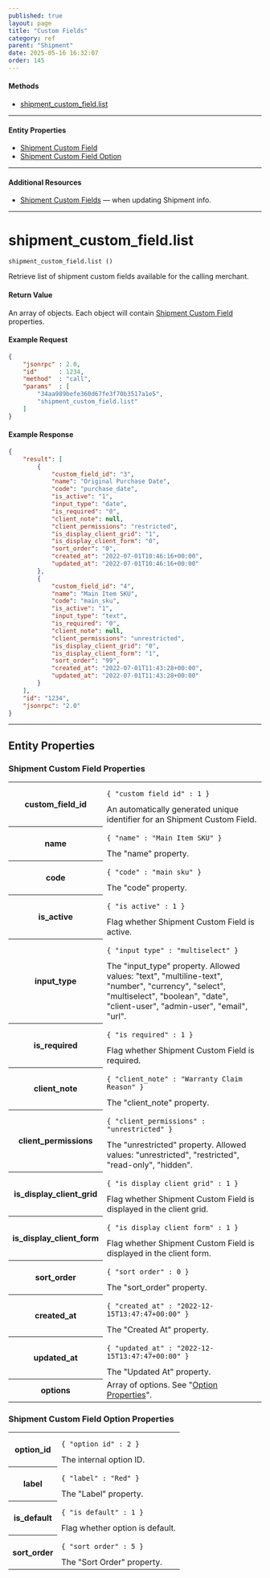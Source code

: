 ```yaml
---
published: true
layout: page
title: "Custom Fields"
category: ref
parent: "Shipment"
date: 2025-05-16 16:32:07
order: 145
---
```


#### Methods

 * [shipment_custom_field.list](#shipment_custom_field_list)

----

#### Entity Properties

 * [Shipment Custom Field](#field_properties)
 * [Shipment Custom Field Option](#option_properties)

----

#### Additional Resources

<ul>
    <li><a href="/ref/shipment.html#shipment_custom_field" title="Shipment Custom Fields">Shipment Custom Fields</a> — when updating Shipment info.</li>
</ul>

----

<h1 id="shipment_custom_field_list">
shipment_custom_field.list
</h1>

~~~ slim
shipment_custom_field.list ()
~~~

Retrieve list of shipment custom fields available for the calling merchant.

#### Return Value

An array of objects. Each object will contain [Shipment Custom Field](#field_properties) properties.

#### Example Request

```json
{
    "jsonrpc" : 2.0,
    "id"      : 1234,
    "method"  : "call",
    "params"  : [
        "34aa989befe360d67fe3f70b3517a1e5",
        "shipment_custom_field.list"
    ]
}
```

#### Example Response

```json
{
    "result": [
        {
            "custom_field_id": "3",
            "name": "Original Purchase Date",
            "code": "purchase_date",
            "is_active": "1",
            "input_type": "date",
            "is_required": "0",
            "client_note": null,
            "client_permissions": "restricted",
            "is_display_client_grid": "1",
            "is_display_client_form": "0",
            "sort_order": "0",
            "created_at": "2022-07-01T10:46:16+00:00",
            "updated_at": "2022-07-01T10:46:16+00:00"
        },
        {
            "custom_field_id": "4",
            "name": "Main Item SKU",
            "code": "main_sku",
            "is_active": "1",
            "input_type": "text",
            "is_required": "0",
            "client_note": null,
            "client_permissions": "unrestricted",
            "is_display_client_grid": "0",
            "is_display_client_form": "1",
            "sort_order": "99",
            "created_at": "2022-07-01T11:43:28+00:00",
            "updated_at": "2022-07-01T11:43:28+00:00"
        }
    ],
    "id": "1234",
    "jsonrpc": "2.0"
}
```

----

## Entity Properties

<h3 id="field_properties">
    Shipment Custom Field Properties
</h3>

<table class="table-striped">
<tbody>
    <tr>
        <th>custom_field_id</th>
        <td>
            <pre><code>{ "custom_field_id" : 1 }</code></pre>
            An automatically generated unique identifier for an Shipment Custom Field.
        </td>
    </tr>
    <tr>
        <th>name</th>
        <td>
            <pre><code>{ "name" : "Main Item SKU" }</code></pre>
            The "name" property.
        </td>
    </tr>
    <tr>
        <th>code</th>
        <td>
            <pre><code>{ "code" : "main_sku" }</code></pre>
            The "code" property.
        </td>
    </tr>
    <tr>
        <th>is_active</th>
        <td>
            <pre><code>{ "is_active" : 1 }</code></pre>
            Flag whether Shipment Custom Field is active.
        </td>
    </tr>
    <tr>
        <th>input_type</th>
        <td>
            <pre><code>{ "input_type" : "multiselect" }</code></pre>
            The "input_type" property. Allowed values: "text", "multiline-text", "number", "currency", "select", "multiselect", "boolean", "date", "client-user", "admin-user", "email", "url".
        </td>
    </tr>
    <tr>
        <th>is_required</th>
        <td>
            <pre><code>{ "is_required" : 1 }</code></pre>
            Flag whether Shipment Custom Field is required.
        </td>
    </tr>
    <tr>
        <th>client_note</th>
        <td>
            <pre><code>{ "client_note" : "Warranty Claim Reason" }</code></pre>
            The "client_note" property.
        </td>
    </tr>
    <tr>
        <th>client_permissions</th>
        <td>
            <pre><code>{ "client_permissions" : "unrestricted" }</code></pre>
            The "unrestricted" property. Allowed values: "unrestricted", "restricted", "read-only", "hidden".
        </td>
    </tr>
    <tr>
        <th>is_display_client_grid</th>
        <td>
            <pre><code>{ "is_display_client_grid" : 1 }</code></pre>
            Flag whether Shipment Custom Field is displayed in the client grid.
        </td>
    </tr>
    <tr>
        <th>is_display_client_form</th>
        <td>
            <pre><code>{ "is_display_client_form" : 1 }</code></pre>
            Flag whether Shipment Custom Field is displayed in the client form.
        </td>
    </tr>
    <tr>
        <th>sort_order</th>
        <td>
            <pre><code>{ "sort_order" : 0 }</code></pre>
            The "sort_order" property.
        </td>
    </tr>
    <tr>
        <th>created_at</th>
        <td>
            <pre><code>{ "created_at" : "2022-12-15T13:47:47+00:00" }</code></pre>
            The "Created At" property.
        </td>
    </tr>
    <tr>
        <th>updated_at</th>
        <td>
            <pre><code>{ "updated_at" : "2022-12-15T13:47:47+00:00" }</code></pre>
            The "Updated At" property.
        </td>
    </tr>
    <tr>
        <th>options</th>
        <td>
            Array of options. See "<a href="#option_properties">Option Properties</a>".
        </td>
    </tr>
</tbody>
</table>

<h3 id="option_properties">
    Shipment Custom Field Option Properties
</h3>

<table class="table-striped">
<tbody>
    <tr>
        <th>option_id</th>
        <td>
            <pre><code>{ "option_id" : 2 }</code></pre>
            The internal option ID.
        </td>
    </tr>
    <tr>
        <th>label</th>
        <td>
            <pre><code>{ "label" : "Red" }</code></pre>
            The "Label" property.
        </td>
    </tr>
    <tr>
        <th>is_default</th>
        <td>
            <pre><code>{ "is_default" : 1 }</code></pre>
            Flag whether option is default.
        </td>
    </tr>
    <tr>
        <th>sort_order</th>
        <td>
            <pre><code>{ "sort_order" : 5 }</code></pre>
            The "Sort Order" property.
        </td>
    </tr>
</tbody>
</table>
